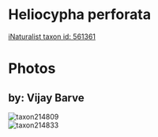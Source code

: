 
Heliocypha perforata
====================
  
[iNaturalist taxon id: 561361](https://www.inaturalist.org/taxa/561361)
# Photos

## by: Vijay Barve
  
![taxon214809](https://inaturalist-open-data.s3.amazonaws.com/photos/250055/medium.JPG)  
![taxon214833](https://inaturalist-open-data.s3.amazonaws.com/photos/250079/medium.JPG)